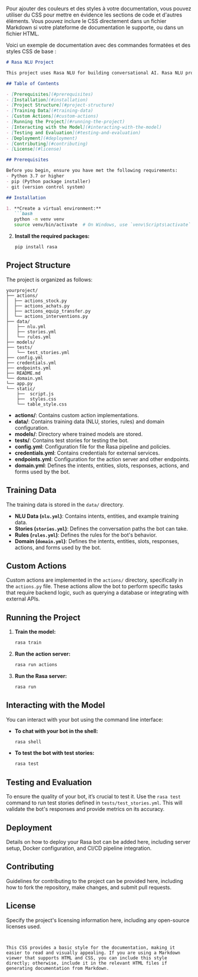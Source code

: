 Pour ajouter des couleurs et des styles à votre documentation, vous pouvez utiliser du CSS pour mettre en évidence les sections de code et d'autres éléments. Vous pouvez inclure le CSS directement dans un fichier Markdown si votre plateforme de documentation le supporte, ou dans un fichier HTML.

Voici un exemple de documentation avec des commandes formatées et des styles CSS de base :

```markdown
# Rasa NLU Project

This project uses Rasa NLU for building conversational AI. Rasa NLU provides the natural language understanding (NLU) component of the system, enabling it to understand user inputs.

## Table of Contents

- [Prerequisites](#prerequisites)
- [Installation](#installation)
- [Project Structure](#project-structure)
- [Training Data](#training-data)
- [Custom Actions](#custom-actions)
- [Running the Project](#running-the-project)
- [Interacting with the Model](#interacting-with-the-model)
- [Testing and Evaluation](#testing-and-evaluation)
- [Deployment](#deployment)
- [Contributing](#contributing)
- [License](#license)

## Prerequisites

Before you begin, ensure you have met the following requirements:
- Python 3.7 or higher
- pip (Python package installer)
- git (version control system)

## Installation

1. **Create a virtual environment:**
   ```bash
   python -m venv venv
   source venv/bin/activate  # On Windows, use `venv\Scripts\activate`
   ```

2. **Install the required packages:**
   ```bash
   pip install rasa
   ```

## Project Structure

The project is organized as follows:

```plaintext
yourproject/
├── actions/
│  ├── actions_stock.py
│  ├── actions_achats.py
│  ├── actions_equip_transfer.py
│  └── actions_interventions.py
├── data/
│   ├── nlu.yml
│   ├── stories.yml
│   └── rules.yml
├── models/
├── tests/
│   └── test_stories.yml
├── config.yml
├── credentials.yml
├── endpoints.yml
├── README.md
└── domain.yml
└── app.py
└── static/
    ├──  script.js
    ├──  styles.css
    └── table_style.css

```

- **actions/**: Contains custom action implementations.
- **data/**: Contains training data (NLU, stories, rules) and domain configuration.
- **models/**: Directory where trained models are stored.
- **tests/**: Contains test stories for testing the bot.
- **config.yml**: Configuration file for the Rasa pipeline and policies.
- **credentials.yml**: Contains credentials for external services.
- **endpoints.yml**: Configuration for the action server and other endpoints.
- **domain.yml**: Defines the intents, entities, slots, responses, actions, and forms used by the bot.

## Training Data

The training data is stored in the `data/` directory.

- **NLU Data (`nlu.yml`)**: Contains intents, entities, and example training data.
- **Stories (`stories.yml`)**: Defines the conversation paths the bot can take.
- **Rules (`rules.yml`)**: Defines the rules for the bot's behavior.
- **Domain (`domain.yml`)**: Defines the intents, entities, slots, responses, actions, and forms used by the bot.

## Custom Actions

Custom actions are implemented in the `actions/` directory, specifically in the `actions.py` file. These actions allow the bot to perform specific tasks that require backend logic, such as querying a database or integrating with external APIs.

## Running the Project

1. **Train the model:**
   ```bash
   rasa train
   ```

2. **Run the action server:**
   ```bash
   rasa run actions
   ```

3. **Run the Rasa server:**
   ```bash
   rasa run
   ```

## Interacting with the Model

You can interact with your bot using the command line interface:

- **To chat with your bot in the shell:**
  ```bash
  rasa shell
  ```

- **To test the bot with test stories:**
  ```bash
  rasa test
  ```

## Testing and Evaluation

To ensure the quality of your bot, it’s crucial to test it. Use the `rasa test` command to run test stories defined in `tests/test_stories.yml`. This will validate the bot's responses and provide metrics on its accuracy.

## Deployment

Details on how to deploy your Rasa bot can be added here, including server setup, Docker configuration, and CI/CD pipeline integration.

## Contributing

Guidelines for contributing to the project can be provided here, including how to fork the repository, make changes, and submit pull requests.

## License

Specify the project's licensing information here, including any open-source licenses used.

```


This CSS provides a basic style for the documentation, making it easier to read and visually appealing. If you are using a Markdown viewer that supports HTML and CSS, you can include this style directly; otherwise, include it in the relevant HTML files if generating documentation from Markdown.
